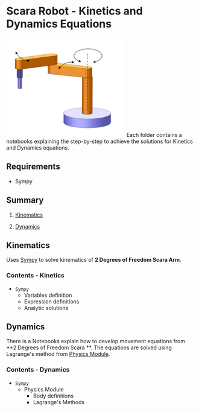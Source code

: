 # Scara Robot - Kinetics and Dynamics Equations

![Robot](img\2dscara.png)
Each folder contains a notebooks explaining the step-by-step to achieve the solutions for Kinetics and Dynamics equations.

## Requirements

* Sympy

## Summary

1. [Kinematics](#kinematics)

2. [Dynamics](#dynamics)

## Kinematics

Uses [Sympy](http://www.sympy.org/pt/index.html) to solve kinematics of **2 Degrees of Freedom Scara Arm**.

### Contents - Kinetics

* `Sympy`
  * Variables definition
  * Expression definitions
  * Analytic solutions

## Dynamics

There is a Notebooks explain how to develop movement equations from **2 Degrees of Freedom Scara **. The equations are solved using Lagrange's method from [Physics Module](http://docs.sympy.org/latest/modules/physics/index.html).

### Contents - Dynamics

* `Sympy`
  * Physics Module
    * Body definitions
    * Lagrange's Methods
